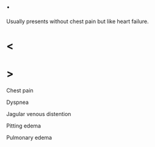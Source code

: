 # .

Usually presents without chest pain but like heart failure.

# <

# >

Chest pain

Dyspnea

Jagular venous distention

Pitting edema

Pulmonary edema
